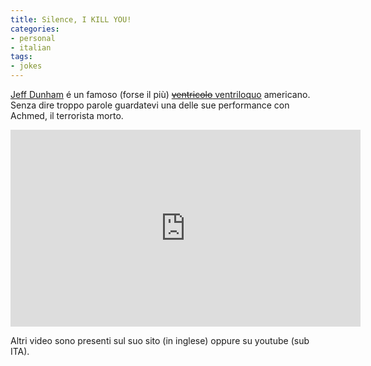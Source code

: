 ```yaml
---
title: Silence, I KILL YOU!
categories:
- personal
- italian
tags:
- jokes
---
```

[Jeff Dunham](http://www.jeffdunham.com/ "http://www.jeffdunham.com/" ) é un
famoso (forse il più) [~~ventricolo~~
ventriloquo](http://it.wikipedia.org/wiki/Ventriloquo
"http://it.wikipedia.org/wiki/Ventriloquio" ) americano. Senza dire troppo
parole guardatevi una delle sue performance con Achmed, il terrorista morto.

<iframe width="560" height="315" src="https://www.youtube.com/embed/GBvfiCdk-jc" frameborder="0" allowfullscreen></iframe>

Altri video sono presenti sul suo sito (in inglese) oppure su youtube (sub
ITA).

